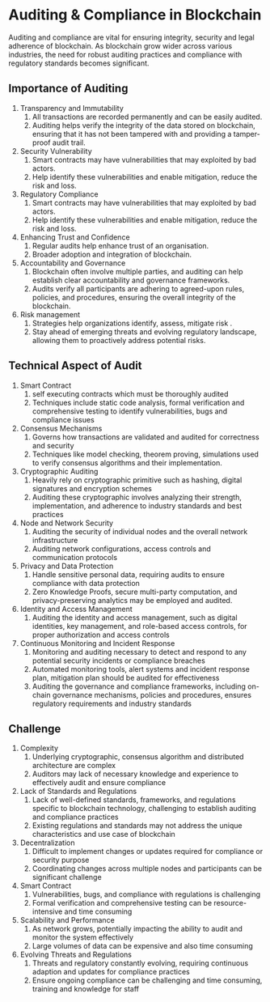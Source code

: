 # Auditing & Compliance in Blockchain
Auditing and compliance are vital for ensuring integrity, security and legal adherence of blockchain. As blockchain grow wider across various industries, the need for robust auditing practices and compliance with regulatory standards becomes significant.

## Importance of Auditing
<ol>
  <li>
    Transparency and Immutability
    <ol>
      <li>
        All transactions are recorded permanently and can be easily audited.
      </li>
      <li>
        Auditing helps verify the integrity of the data stored on blockchain, ensuring that it has not been tampered with and providing a tamper-proof audit trail.
      </li>
    </ol>
  </li>
  <li>
    Security Vulnerability
    <ol>
      <li>
        Smart contracts may have vulnerabilities that may exploited by bad actors.
      </li>
      <li>
        Help identify these vulnerabilities and enable mitigation, reduce the risk and loss.
      </li>
    </ol>
  </li>
   <li>
    Regulatory Compliance
    <ol>
      <li>
        Smart contracts may have vulnerabilities that may exploited by bad actors.
      </li>
      <li>
        Help identify these vulnerabilities and enable mitigation, reduce the risk and loss.
      </li>
    </ol>
  </li>
  <li>
    Enhancing Trust and Confidence
    <ol>
      <li>
        Regular audits help enhance trust of an organisation.
      </li>
      <li>
       Broader adoption and integration of blockchain.
      </li>
    </ol>
  </li>
  <li>
    Accountability and Governance
    <ol>
      <li>
        Blockchain often involve multiple parties, and auditing can help establish clear accountability and governance frameworks.
      </li>
      <li>
       Audits verify all participants are adhering to agreed-upon rules, policies, and procedures, ensuring the overall integrity of the blockchain.
      </li>
    </ol>
  </li>
  <li>
    Risk management
    <ol>
      <li>
        Strategies help organizations identify, assess, mitigate risk .
      </li>
      <li>
       Stay ahead of emerging threats and evolving regulatory landscape, allowing them to proactively address potential risks.
      </li>
    </ol>
  </li>
</ol>

## Technical Aspect of Audit
<ol>
  <li>
    Smart Contract
    <ol>
      <li>
        self executing contracts which must be thoroughly audited
      </li>
      <li>
        Techniques include static code analysis, formal verification and comprehensive testing to identify vulnerabilities, bugs and compliance issues
      </li>
    </ol>
  </li>
  <li>
    Consensus Mechanisms
    <ol>
      <li>
        Governs how transactions are validated and audited for correctness and security
      </li>
      <li>
        Techniques like model checking, theorem proving, simulations used to verify consensus algorithms and their implementation.
      </li>
    </ol>
  </li>
   <li>
    Cryptographic Auditing
    <ol>
      <li>
        Heavily rely on cryptographic primitive such as hashing, digital signatures and encryption schemes
      </li>
      <li>
        Auditing these cryptographic involves analyzing their strength, implementation, and adherence to industry standards and best practices
      </li>
    </ol>
  </li>
  <li>
    Node and Network Security
    <ol>
      <li>
        Auditing the security of individual nodes and the overall network infrastructure
      </li>
      <li>
        Auditing network configurations, access controls and communication protocols
      </li>
    </ol>
  </li>
  <li>
    Privacy and Data Protection 
    <ol>
      <li>
        Handle sensitive personal data, requiring audits to ensure compliance with data protection 
      </li>
      <li>
        Zero Knowledge Proofs, secure multi-party computation, and privacy-preserving analytics may be employed and audited.
      </li>
    </ol>
  </li>
  <li>
    Identity and Access Management
    <ol>
      <li>
        Auditing the identity and access management, such as digital identities, key management, and role-based access controls, for proper authorization and access controls
      </li>
    </ol>
  </li>
  <li>
    Continuous Monitoring and Incident Response
    <ol>
      <li>
        Monitoring and auditing necessary to detect and respond to any potential security incidents or compliance breaches
      </li>
      <li>
        Automated monitoring tools, alert systems and incident response plan, mitigation plan should be audited for effectiveness
      </li>
      <li>
        Auditing the governance and compliance frameworks, including on-chain governance mechanisms, policies and procedures, ensures regulatory requirements and industry standards
      </li>
    </ol>
  </li>
</ol>

## Challenge
<ol>
  <li>
    Complexity 
    <ol>
      <li>
        Underlying cryptographic, consensus algorithm and distributed architecture are complex
      </li>
      <li>
        Auditors may lack of necessary knowledge and experience to effectively audit and ensure compliance
      </li>
    </ol>
  </li>
   <li>
    Lack of Standards and Regulations 
    <ol>
      <li>
        Lack of well-defined standards, frameworks, and regulations specific to blockchain technology, challenging to establish auditing and compliance practices
      </li>
      <li>
        Existing regulations and standards may not address the unique characteristics and use case of blockchain
      </li>
    </ol>
  </li>
  <li>
    Decentralization
    <ol>
      <li>
        Difficult to implement changes or updates required for compliance or security purpose
      </li>
      <li>
        Coordinating changes across multiple nodes and participants can be significant challenge
      </li>
    </ol>
  </li>
  <li>
    Smart Contract 
    <ol>
      <li>
        Vulnerabilities, bugs, and compliance with regulations is challenging
      </li>
      <li>
        Formal verification and comprehensive testing can be resource-intensive and time consuming
      </li>
    </ol>
  </li>
  <li>
    Scalability and Performance 
    <ol>
      <li>
        As network grows, potentially impacting the ability to audit and monitor the system effectively
      </li>
      <li>
        Large volumes of data can be expensive and also time consuming
      </li>
    </ol>
  </li>
  <li>
    Evolving Threats and Regulations 
    <ol>
      <li>
        Threats and regulatory constantly evolving, requiring continuous adaption and updates for compliance practices
      </li>
      <li>
        Ensure ongoing compliance can be challenging and time consuming, training and knowledge for staff
      </li>
    </ol>
  </li>
</ol>

